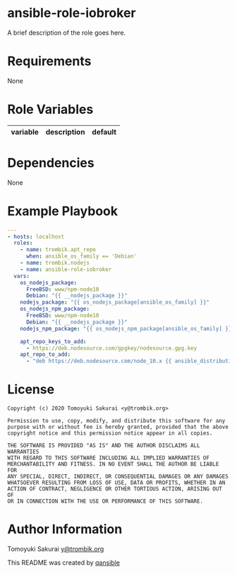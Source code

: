 # ansible-role-iobroker

A brief description of the role goes here.

# Requirements

None

# Role Variables

| variable | description | default |
|----------|-------------|---------|


# Dependencies

None

# Example Playbook

```yaml
---
- hosts: localhost
  roles:
    - name: trombik.apt_repo
      when: ansible_os_family == 'Debian'
    - name: trombik.nodejs
    - name: ansible-role-iobroker
  vars:
    os_nodejs_package:
      FreeBSD: www/npm-node10
      Debian: "{{ __nodejs_package }}"
    nodejs_package: "{{ os_nodejs_package[ansible_os_family] }}"
    os_nodejs_npm_package:
      FreeBSD: www/npm-node10
      Debian: "{{ __nodejs_package }}"
    nodejs_npm_package: "{{ os_nodejs_npm_package[ansible_os_family] }}"

    apt_repo_keys_to_add:
      - https://deb.nodesource.com/gpgkey/nodesource.gpg.key
    apt_repo_to_add:
      - "deb https://deb.nodesource.com/node_10.x {{ ansible_distribution_release }} main"
```

# License

```
Copyright (c) 2020 Tomoyuki Sakurai <y@trombik.org>

Permission to use, copy, modify, and distribute this software for any
purpose with or without fee is hereby granted, provided that the above
copyright notice and this permission notice appear in all copies.

THE SOFTWARE IS PROVIDED "AS IS" AND THE AUTHOR DISCLAIMS ALL WARRANTIES
WITH REGARD TO THIS SOFTWARE INCLUDING ALL IMPLIED WARRANTIES OF
MERCHANTABILITY AND FITNESS. IN NO EVENT SHALL THE AUTHOR BE LIABLE FOR
ANY SPECIAL, DIRECT, INDIRECT, OR CONSEQUENTIAL DAMAGES OR ANY DAMAGES
WHATSOEVER RESULTING FROM LOSS OF USE, DATA OR PROFITS, WHETHER IN AN
ACTION OF CONTRACT, NEGLIGENCE OR OTHER TORTIOUS ACTION, ARISING OUT OF
OR IN CONNECTION WITH THE USE OR PERFORMANCE OF THIS SOFTWARE.
```

# Author Information

Tomoyuki Sakurai <y@trombik.org>

This README was created by [qansible](https://github.com/trombik/qansible)
